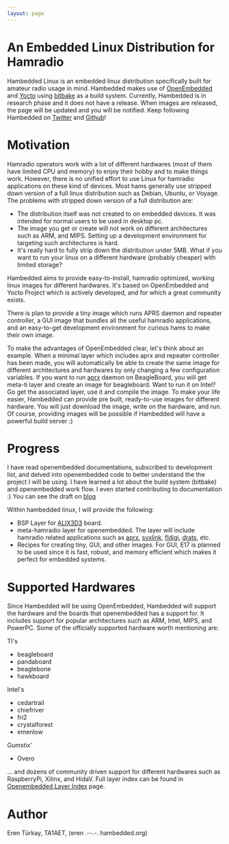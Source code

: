 ```yaml
---
layout: page
---
```


An Embedded Linux Distribution for Hamradio
===========================================
Hambedded Linux is an embedded linux distribution specifically built for amateur
radio usage in mind. Hambedded makes use of [OpenEmbedded][openembedded] and
[Yocto][yocto] using [bitbake][bitbake] as a build system. Currently, Hambedded
is in research phase and it does not have a release. When images are released,
the page will be updated and you will be notified.  Keep following Hambedded on
[Twitter][hambedded-twitter] and [Github][hambedded-github]!

[openembedded]: http://openembedded.org
[yocto]: https://www.yoctoproject.org/
[bitbake]: http://docs.openembedded.org/bitbake/html/
[hambedded-github]: https://github.com/hambedded-linux
[hambedded-twitter]: https://twitter.com/hambedded

Motivation
==========
Hamradio operators work with a lot of different hardwares (most of them have
limited CPU and memory) to enjoy their hobby and to make things work. However,
there is no unified effort to use Linux for hamradio applications on these kind
of devices. Most hams generally use stripped down version of a full linux
distribution such as Debian, Ubuntu, or Voyage. The problems with stripped down
version of a full distribution are:

* The distribution itself was not created to on embedded devices. It was
  intended for normal users to be used in desktop pc.
* The image you get or create will not work on different architectures such as
  ARM, and MIPS. Setting up a development environment for targeting such
  architectures is hard. 
* It's really hard to fully strip down the distribution under 5MB. What if you
  want to run your linux on a different hardware (probably cheaper) with limited storage?

Hambedded aims to provide easy-to-install, hamradio optimized, working linux
images for different hardwares. It's based on OpenEmbedded and Yocto Project
which is actively developed, and for which a great community exists.

There is plan to provide a tiny image which runs APRS daemon and
repeater controller, a GUI image that bundles all the useful hamradio
applications, and an easy-to-get development environment for curious hams to make
their own image.

To make the advantages of OpenEmbedded clear, let's think about an example.
When a minimal layer which includes aprx and repeater controller has been made,
you will automatically be able to create the same image for different
architectures and hardwares by only changing a few configuration variables. If
you want to run [aprx][aprx] daemon on BeagleBoard, you will get meta-ti layer and
create an image for beagleboard. Want to run it on Intel? Go get the associated
layer, use it and compile the image. To make your life easier, Hambedded can
provide pre built, ready-to-use images for different hardware. You will just
download the image, write on the hardware, and run. Of course, providing images
will be possible if Hambedded will have a powerful build server :)

Progress
========
I have read openembedded documentations, subscribed to development list, and
delved into openembedded code to better understand the the project I will be
using. I have learned a lot about the build system (bitbake) and openembedded
work flow. I even started contributing to documentation :) You can see the draft
on [blog](/blog/2012/11/24/from-bitbake-hello-world-to-an-image/)

Within hambedded linux, I will provide the following:

* BSP Layer for [ALIX3D3][alix3d3] board.
* meta-hamradio layer for openembedded. The layer will include hamradio related
  applications such as [aprx][aprx], [svxlink][svxlink], [fldigi][fldigi],
  [drats][drats], etc.
* Recipes for creating tiny, GUI, and other images. For GUI, E17 is planned to
  be used since it is fast, robust, and memory efficient which makes it perfect
  for embedded systems.

[alix3d3]: http://pcengines.ch/alix3d3.htm
[aprx]: http://wiki.ham.fi/Aprx.en
[svxlink]: http://sourceforge.net/apps/trac/svxlink/
[fldigi]: http://www.w1hkj.com/Fldigi.html
[drats]: http://www.d-rats.com/

Supported Hardwares
===================
Since Hambedded will be using OpenEmbedded, Hambedded will support the hardware
and the boards that openembedded has a support for. It includes support for
popular architectures such as ARM, Intel, MIPS, and PowerPC. Some of the
officially supported hardware worth mentioning are:

TI's

* beagleboard
* pandaboard
* beaglebone
* hawkboard

Intel's

* cedartrail
* chiefriver
* fri2
* crystalforest
* emenlow

Gumstix'

* Overo

... and dozens of community driven support for different hardwares such as
RaspberryPi, Xilinx, and HidaV. Full layer index can be found in [Openembedded
Layer Index][oe-layer-index] page.

[oe-layer-index]: http://www.openembedded.org/wiki/LayerIndex


Author
======
Eren Türkay, TA1AET, (eren .--.-. hambedded.org)
